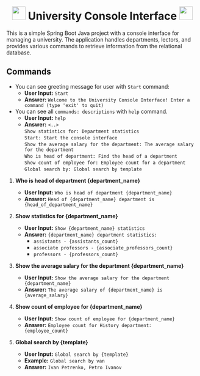 # <h1 align="center"> <img src="https://em-content.zobj.net/source/apple/354/graduation-cap_1f393.png" width="35"/> University Console Interface <img src="https://em-content.zobj.net/source/apple/354/graduation-cap_1f393.png" width="35"/> </h1>

This is a simple Spring Boot Java project with a console interface for managing a university. The application handles departments, lectors, and provides various commands to retrieve information from the relational database.

## Commands
- You can see greeting message for user with `Start` command:
  - **User Input:** `Start`
  - **Answer:** `Welcome to the University Console Interface! Enter a command (type 'exit' to quit)`
- You can see all `commands: descriptions` with `help` command.
   - **User Input:** `help`
   - **Answer:** `<..>`
     <br>`Show statistics for: Department statistics`
     <br>`Start: Start the console interface`
     <br>`Show the average salary for the department: The average salary for the department`
     <br>`Who is head of department: Find the head of a department`
     <br>`Show count of employee for: Employee count for a department`
     <br>`Global search by: Global search by template`

1. **Who is head of department {department_name}**
    - **User Input:** `Who is head of department {department_name}`
    - **Answer:** `Head of {department_name} department is {head_of_department_name}`

2. **Show statistics for {department_name}**
    - **User Input:** `Show {department_name} statistics`
    - **Answer:** `{department_name} department statistics:`
        - `assistants - {assistants_count}`
        - `associate professors - {associate_professors_count}`
        - `professors - {professors_count}`

3. **Show the average salary for the department {department_name}**
    - **User Input:** `Show the average salary for the department {department_name}`
    - **Answer:** `The average salary of {department_name} is {average_salary}`

4. **Show count of employee for {department_name}**
    - **User Input:** `Show count of employee for {department_name}`
    - **Answer:** `Employee count for History department:  {employee_count}`

5. **Global search by {template}**
    - **User Input:** `Global search by {template}`
    - **Example:** `Global search by van`
    - **Answer:** `Ivan Petrenko, Petro Ivanov`